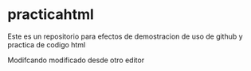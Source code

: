 # practicahtml

Este es un repositorio para efectos de demostracion de uso de github y practica de codigo html

Modifcando
modificado desde otro editor

